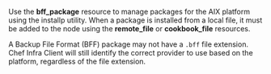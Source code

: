 Use the **bff_package** resource to manage packages for the AIX
platform using the installp utility. When a package is installed from a
local file, it must be added to the node using the **remote_file** or
**cookbook_file** resources.

<div class="alert-info">

A Backup File Format (BFF) package may not have a `.bff` file extension.
Chef Infra Client will still identify the correct provider to use based
on the platform, regardless of the file extension.

</div>